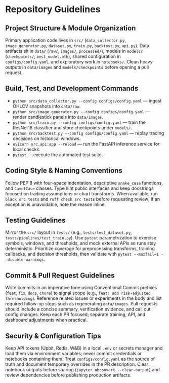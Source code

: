 # Repository Guidelines

## Project Structure & Module Organization
Primary application code lives in `src/` (`data_collector.py`, `image_generator.py`, `dataset.py`, `train.py`, `backtest.py`, `api.py`). Data artifacts sit in `data/` (`raw/`, `images/`, `processed/`), models in `models/` (`checkpoints/`, `best_model.pth`), shared configuration in `configs/config.yaml`, and exploratory work in `notebooks/`. Clean heavy outputs in `data/images` and `models/checkpoints` before opening a pull request.

## Build, Test, and Development Commands
- `python src/data_collector.py --config configs/config.yaml` — ingest OHLCV snapshots into `data/raw`.
- `python src/image_generator.py --config configs/config.yaml` — render candlestick panels into `data/images`.
- `python src/train.py --config configs/config.yaml` — train the ResNet18 classifier and store checkpoints under `models/`.
- `python src/backtest.py --config configs/config.yaml` — replay trading decisions on historical windows.
- `uvicorn src.api:app --reload` — run the FastAPI inference service for local checks.
- `pytest` — execute the automated test suite.

## Coding Style & Naming Conventions
Follow PEP 8 with four-space indentation, descriptive `snake_case` functions, and `CamelCase` classes. Type hint public interfaces and keep docstrings focused on trading assumptions or chart transforms. When available, run `black src tests` and `ruff check src tests` before requesting review; if an exception is unavoidable, note the reason inline.

## Testing Guidelines
Mirror the `src/` layout in `tests/` (e.g., `tests/test_dataset.py`, `tests/pipelines/test_train.py`). Use `pytest` parametrization to exercise symbols, windows, and thresholds, and mock external APIs so runs stay deterministic. Prioritize coverage for preprocessing transforms, training callbacks, and decision thresholds, then validate with `pytest --maxfail=1 --disable-warnings`.

## Commit & Pull Request Guidelines
Write commits in an imperative tone using Conventional Commit prefixes (`feat`, `fix`, `docs`, `chore`) to signal scope (e.g., `feat: add risk-adjusted thresholding`). Reference related issues or experiments in the body and list required follow-up steps such as regenerating `data/images`. Pull requests should include a concise summary, verification evidence, and call out config changes. Keep each PR focused; separate training, API, and dashboard adjustments when practical.

## Security & Configuration Tips
Keep API tokens (Upbit, Redis, W&B) in a local `.env` or secrets manager and load them via environment variables; never commit credentials or notebooks containing them. Treat `configs/config.yaml` as the source of truth and document temporary overrides in the PR description. Clear notebook outputs before sharing (`jupyter nbconvert --clear-output`) and review dependencies before publishing production artifacts.
